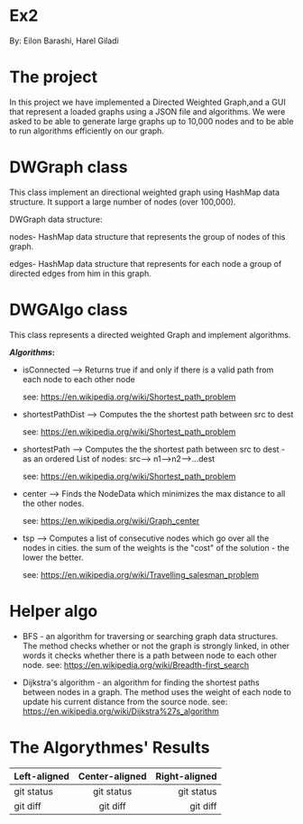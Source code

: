 # Ex2

By: Eilon Barashi, Harel Giladi

# The project

In this project we have implemented a Directed Weighted Graph,and a GUI that represent a loaded graphs using a JSON file and algorithms. 
We were asked to be able to generate large graphs up to 10,000 nodes and  to be able to run algorithms efficiently on our graph.

# DWGraph class 
This class implement an directional weighted graph using HashMap data structure. 
It support a large number of nodes (over 100,000). 

DWGraph data structure:

nodes- HashMap data structure that represents the group of nodes of this graph.

edges- HashMap data structure that represents for each node a group of directed edges from him in this graph.

# DWGAlgo class 
This class represents a directed weighted Graph and implement algorithms.

**_Algorithms_:**


* isConnected --> Returns true if and only if  there is a valid path from each node to each other node

  see: https://en.wikipedia.org/wiki/Shortest_path_problem

* shortestPathDist --> Computes the the shortest path between src to dest 

  see: https://en.wikipedia.org/wiki/Shortest_path_problem
  
* shortestPath --> Computes the the shortest path between src to dest - as an ordered List of nodes: src--> n1-->n2-->...dest
  
  see: https://en.wikipedia.org/wiki/Shortest_path_problem
  
* center --> Finds the NodeData which minimizes the max distance to all the other nodes.
  
  see: https://en.wikipedia.org/wiki/Graph_center 
  
* tsp --> Computes a list of consecutive nodes which go over all the nodes in cities. the sum of the weights is the "cost" of the solution - the lower the better.
 
  see: https://en.wikipedia.org/wiki/Travelling_salesman_problem

 # Helper algo
+ BFS - an algorithm for traversing or searching graph data structures. The method checks whether or not the graph is strongly linked, in other words it checks whether there is a path between node to each other node. 
see: https://en.wikipedia.org/wiki/Breadth-first_search

+ Dijkstra's algorithm - an algorithm for finding the shortest paths between nodes in a graph. The method uses the weight of each node to update his current distance from the source node.
see: https://en.wikipedia.org/wiki/Dijkstra%27s_algorithm

# The Algorythmes' Results 


| Left-aligned | Center-aligned | Right-aligned |
| :---         |     :---:      |          ---: |
| git status   | git status     | git status    |
| git diff     | git diff       | git diff      |
